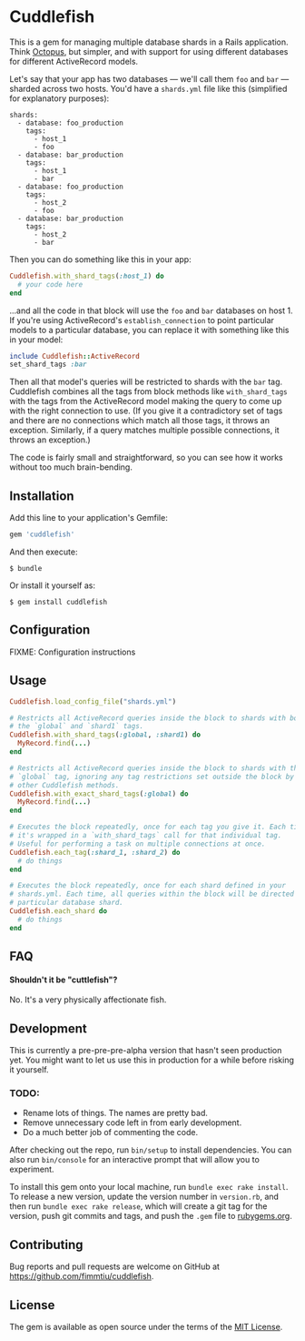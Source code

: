 # Cuddlefish

This is a gem for managing multiple database shards in a Rails application. Think [Octopus](https://github.com/thiagopradi/octopus), but simpler, and with support for using different databases for different ActiveRecord models.

Let's say that your app has two databases — we'll call them `foo` and `bar` — sharded across two hosts. You'd have a `shards.yml` file like this (simplified for explanatory purposes):

```
shards:
  - database: foo_production
    tags:
      - host_1
      - foo
  - database: bar_production
    tags:
      - host_1
      - bar
  - database: foo_production
    tags:
      - host_2
      - foo
  - database: bar_production
    tags:
      - host_2
      - bar
```

Then you can do something like this in your app:

```ruby
Cuddlefish.with_shard_tags(:host_1) do
  # your code here
end
```

...and all the code in that block will use the `foo` and `bar` databases on host 1. If you're using ActiveRecord's `establish_connection` to point particular models to a particular database, you can replace it with something like this in your model:

```ruby
include Cuddlefish::ActiveRecord
set_shard_tags :bar
```

Then all that model's queries will be restricted to shards with the `bar` tag. Cuddlefish combines all the tags from block methods like `with_shard_tags` with the tags from the ActiveRecord model making the query to come up with the right connection to use. (If you give it a contradictory set of tags and there are no connections which match all those tags, it throws an exception. Similarly, if a query matches multiple possible connections, it throws an exception.)

The code is fairly small and straightforward, so you can see how it works without too much brain-bending.

## Installation

Add this line to your application's Gemfile:

```ruby
gem 'cuddlefish'
```

And then execute:

    $ bundle

Or install it yourself as:

    $ gem install cuddlefish

## Configuration

FIXME: Configuration instructions

## Usage

```ruby
Cuddlefish.load_config_file("shards.yml")

# Restricts all ActiveRecord queries inside the block to shards with both
# the `global` and `shard1` tags.
Cuddlefish.with_shard_tags(:global, :shard1) do
  MyRecord.find(...)
end

# Restricts all ActiveRecord queries inside the block to shards with the
# `global` tag, ignoring any tag restrictions set outside the block by
# other Cuddlefish methods.
Cuddlefish.with_exact_shard_tags(:global) do
  MyRecord.find(...)
end

# Executes the block repeatedly, once for each tag you give it. Each time
# it's wrapped in a `with_shard_tags` call for that individual tag.
# Useful for performing a task on multiple connections at once.
Cuddlefish.each_tag(:shard_1, :shard_2) do
  # do things
end

# Executes the block repeatedly, once for each shard defined in your
# shards.yml. Each time, all queries within the block will be directed to a
# particular database shard.
Cuddlefish.each_shard do
  # do things
end
```

## FAQ

#### Shouldn't it be "cuttlefish"?

No. It's a very physically affectionate fish.

## Development

This is currently a pre-pre-pre-alpha version that hasn't seen production yet. You might want to let us use this in production for a while before risking it yourself.

### TODO:

* Rename lots of things. The names are pretty bad.
* Remove unnecessary code left in from early development.
* Do a much better job of commenting the code.

After checking out the repo, run `bin/setup` to install dependencies. You can also run `bin/console` for an interactive prompt that will allow you to experiment.

To install this gem onto your local machine, run `bundle exec rake install`. To release a new version, update the version number in `version.rb`, and then run `bundle exec rake release`, which will create a git tag for the version, push git commits and tags, and push the `.gem` file to [rubygems.org](https://rubygems.org).

## Contributing

Bug reports and pull requests are welcome on GitHub at https://github.com/fimmtiu/cuddlefish.

## License

The gem is available as open source under the terms of the [MIT License](http://opensource.org/licenses/MIT).
